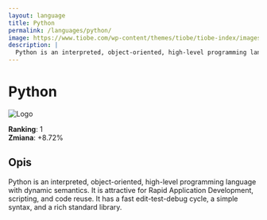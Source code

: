 ```yaml
---
layout: language
title: Python
permalink: /languages/python/
image: https://www.tiobe.com/wp-content/themes/tiobe/tiobe-index/images/Python.png
description: |
  Python is an interpreted, object-oriented, high-level programming language with dynamic semantics. It is attractive for Rapid Application Development, scripting, and code reuse. It has a fast edit-test-debug cycle, a simple syntax, and a rich standard library.
---
```


# Python

![Logo](https://www.tiobe.com/wp-content/themes/tiobe/tiobe-index/images/Python.png)

**Ranking**: 1  
**Zmiana**: +8.72%    

## Opis

Python is an interpreted, object-oriented, high-level programming language with dynamic semantics. It is attractive for Rapid Application Development, scripting, and code reuse. It has a fast edit-test-debug cycle, a simple syntax, and a rich standard library.
